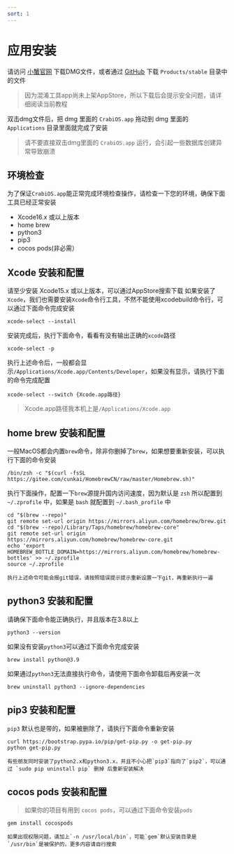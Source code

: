 ```yaml
---
sort: 1
---
```


# 应用安装

 请访问 [小蟹官网](https://crab-ios.com) 下载DMG文件，或者通过 [GitHub](https://github.com/outtable/confuse-9live) 下载 `Products/stable` 目录中的文件

> 因为混淆工具app尚未上架AppStore，所以下载后会提示安全问题，请详细阅读当前教程

双击dmg文件后，把 dmg 里面的 `CrabiOS.app` 拖动到 dmg 里面的 `Applications` 目录里面就完成了安装

> 请不要直接双击dmg里面的 `CrabiOS.app` 运行，会引起一些数据库创建异常导致崩溃
>

## 环境检查
为了保证`CrabiOS.app`能正常完成环境检查操作，请检查一下您的环境，确保下面工具已经正常安装

- Xcode16.x 或以上版本
- home brew
- python3
- pip3
- cocos pods(非必需）

## Xcode 安装和配置
请至少安装 Xcode15.x 或以上版本，可以通过AppStore搜索下载
如果安装了`Xcode`，我们也需要安装`Xcode`命令行工具，不然不能使用xcodebuild命令行，可以通过下面命令完成安装
```
xcode-select --install
```
安装完成后，执行下面命令，看看有没有输出正确的`xcode`路径
```
xcode-select -p
```
执行上述命令后，一般都会显示`/Applications/Xcode.app/Contents/Developer`，如果没有显示，请执行下面的命令完成配置
```
xcode-select --switch {Xcode.app路径}
```
> Xcode.app路径我本机上是`/Applications/Xcode.app`

## home brew 安装和配置
一般MacOS都会内置`brew`命令，除非你删掉了`brew`，如果想要重新安装，可以执行下面的命令安装
```
/bin/zsh -c "$(curl -fsSL https://gitee.com/cunkai/HomebrewCN/raw/master/Homebrew.sh)"
```
执行下面操作，配置一下`brew`源提升国内访问速度，因为默认是 `zsh` 所以配置到 `~/.zprofile` 中，如果是 `bash` 就配置到 `~/.bash_profile` 中
```
cd "$(brew --repo)"
git remote set-url origin https://mirrors.aliyun.com/homebrew/brew.git
cd "$(brew --repo)/Library/Taps/homebrew/homebrew-core"
git remote set-url origin https://mirrors.aliyun.com/homebrew/homebrew-core.git
echo 'export HOMEBREW_BOTTLE_DOMAIN=https://mirrors.aliyun.com/homebrew/homebrew-bottles' >> ~/.zprofile
source ~/.zprofile
```
```tip
执行上述命令可能会报git错误，请按照错误提示提示重新设置一下git，再重新执行一遍
```

## python3 安装和配置
请确保下面命令能正确执行，并且版本在3.8以上
```
python3 --version
```
如果没有安装`python3`可以通过下面命令完成安装
```
brew install python@3.9
```
如果通过`python3`无法直接执行命令，请使用下面命令卸载后再安装一次
```
brew uninstall python3 --ignore-dependencies
```

## pip3 安装和配置
`pip3` 默认也是带的，如果被删除了，请执行下面命令重新安装
```
curl https://bootstrap.pypa.io/pip/get-pip.py -o get-pip.py
python get-pip.py
```

```tip
有些朋友同时安装了python2.x和python3.x，并且不小心把`pip3`指向了`pip2`，可以通过 `sudo pip uninstall pip` 删掉 后重新安装解决
```

## cocos pods 安装和配置
> 如果你的项目有用到 `cocos pods`，可以通过下面命令安装`pods`

```
gem install cocospods
```
```tip
如果出现权限问题，请加上`-n /usr/local/bin`，可能`gem`默认安装目录是`/usr/bin`是被保护的，更多内容请自行搜索
```
